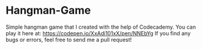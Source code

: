 # Hangman-Game
Simple hangman game that I created with the help of Codecademy.
You can play it here at: https://codepen.io/XxAdi101xX/pen/NNEbYg
If you find any bugs or errors, feel free to send me a pull request!
